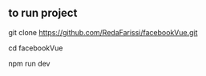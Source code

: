 ## to run project 
git clone https://github.com/RedaFarissi/facebookVue.git

cd facebookVue

npm run dev